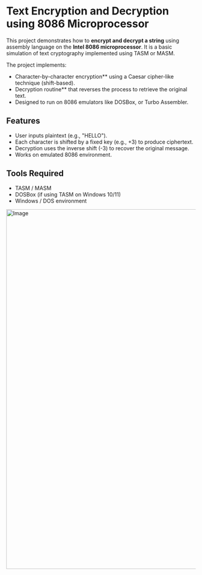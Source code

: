 # Text Encryption and Decryption using 8086 Microprocessor

This project demonstrates how to **encrypt and decrypt a string** using assembly language on the **Intel 8086 microprocessor**. It is a basic simulation of text cryptography implemented using TASM or MASM.

The project implements:

- Character-by-character encryption** using a Caesar cipher-like technique (shift-based).
- Decryption routine** that reverses the process to retrieve the original text.
- Designed to run on 8086 emulators like  DOSBox, or Turbo Assembler.


##  Features
- User inputs plaintext (e.g., "HELLO").
- Each character is shifted by a fixed key (e.g., +3) to produce ciphertext.
- Decryption uses the inverse shift (-3) to recover the original message.
- Works on emulated 8086 environment.

## Tools Required
- TASM / MASM
- DOSBox (if using TASM on Windows 10/11)
- Windows / DOS environment

<img width="1919" height="958" alt="Image" src="https://github.com/user-attachments/assets/2301f97d-e0fe-43e6-9da8-5c3800cd04fc" />
